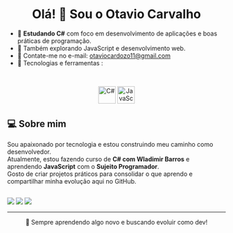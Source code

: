 <h1 align="center">Olá! 👋 Sou o Otavio Carvalho</h1>

- 🔭 **Estudando C#** com foco em desenvolvimento de aplicações e boas práticas de programação.
- 🚀 Também explorando JavaScript e desenvolvimento web.
- 💬 Contate-me no e-mail: otaviocardozo11@gmail.com
- 🧠 Tecnologias e ferramentas :

<div style="display: inline_block"><br>
<p align="center">
  <img src="https://cdn.jsdelivr.net/gh/devicons/devicon@latest/icons/csharp/csharp-original.svg" alt="C#" height="40" width="40" />
  <img src="https://cdn.jsdelivr.net/gh/devicons/devicon@latest/icons/javascript/javascript-original.svg" alt="JavaScript" height="40" width="40" />
</p>

## 💻 Sobre mim
Sou apaixonado por tecnologia e estou construindo meu caminho como desenvolvedor.  
Atualmente, estou fazendo curso de **C# com Wladimir Barros** e aprendendo **JavaScript** com o **Sujeito Programador**.  
Gosto de criar projetos práticos para consolidar o que aprendo e compartilhar minha evolução aqui no GitHub.

##


<div> 
  <a href="https://www.instagram.com/otavio_cardozoo/" target="_blank"><img src="https://img.shields.io/badge/-Instagram-%23E4405F?style=for-the-badge&logo=instagram&logoColor=white" target="_blank"></a>
  <a href = "mailto:otaviocardozo11@gmail.com"><img src="https://img.shields.io/badge/-Gmail-%23333?style=for-the-badge&logo=gmail&logoColor=white" target="_blank"></a>
  <a href="https://wa.me/554396664686" target="_blank">
  <img src="https://img.shields.io/badge/WhatsApp-25D366?style=for-the-badge&logo=whatsapp&logoColor=white">
</a>
</a> 

---

<p align="center">
  🌱 Sempre aprendendo algo novo e buscando evoluir como dev!
</p>
  
</div>
